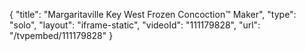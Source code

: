 {
    "title": "Margaritaville Key West Frozen Concoction&trade; Maker",
    "type": "solo",
    "layout": "iframe-static",
    "videoId": "111179828",
    "url": "\/tvpembed\/111179828"
}